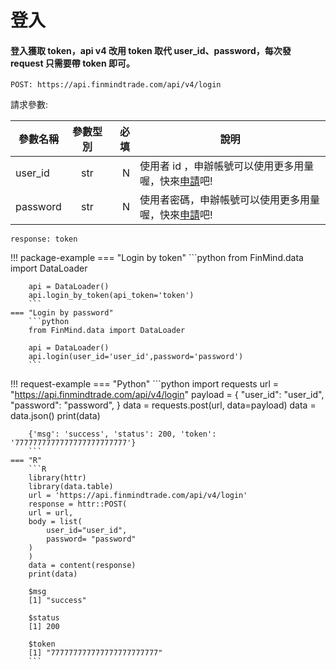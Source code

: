 # 登入

#### 登入獲取 token，api v4 改用 token 取代 user_id、password，每次發 request 只需要帶 token 即可。

```
POST: https://api.finmindtrade.com/api/v4/login

```

請求參數:

參數名稱       | 參數型別  | 必填	| 說明
--------------|:-----:|-----:|------------------------
user_id       | str |  N | 使用者 id ，申辦帳號可以使用更多用量喔，快來[申請](https://finmindtrade.com/analysis/#/account/register)吧!
password      | str |  N | 使用者密碼，申辦帳號可以使用更多用量喔，快來[申請](https://finmindtrade.com/analysis/#/account/register)吧!

```
response: token
```

!!! package-example
    === "Login by token"
        ```python
        from FinMind.data import DataLoader

        api = DataLoader()
        api.login_by_token(api_token='token')
        ```
    === "Login by password"
        ```python
        from FinMind.data import DataLoader

        api = DataLoader()
        api.login(user_id='user_id',password='password')
        ```

!!! request-example
    === "Python"
        ```python
        import requests
        url = "https://api.finmindtrade.com/api/v4/login"
        payload = {
            "user_id": "user_id",
            "password": "password",
        }
        data = requests.post(url, data=payload)
        data = data.json()
        print(data)

        {'msg': 'success', 'status': 200, 'token': '7777777777777777777777777'}
        ```
    === "R"
        ```R
        library(httr)
        library(data.table)
        url = 'https://api.finmindtrade.com/api/v4/login'
        response = httr::POST(
        url = url,
        body = list(
            user_id="user_id",
            password= "password"
        )
        )
        data = content(response)
        print(data)

        $msg
        [1] "success"

        $status
        [1] 200

        $token
        [1] "777777777777777777777777"
        ```
